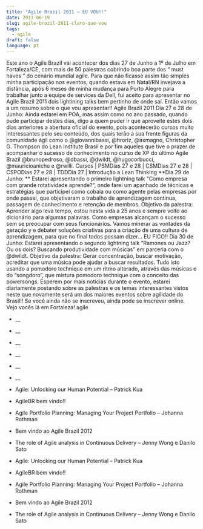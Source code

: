 ```yaml
---
title: "Agile Brazil 2011 – EU VOU!!"
date: 2011-06-19
slug: agile-brazil-2011-claro-que-vou
tags:
  - agile
draft: false
language: pt
---
```


Este ano o Agile Brazil vai acontecer dos dias 27 de Junho a 1º de Julho em Fortaleza/CE, com mais de 50 palestras cobrindo boa parte dos “ must haves ” do cenário mundial agile.
Para que não ficasse assim tão simples minha participação nos eventos, quando estava em Natal/RN invejava a distância, após 6 meses de minha mudança para Porto Alegre para trabalhar junto a equipe de services da Dell, fui aceito para apresentar no Agile Brazil 2011 dois lightining talks bem pertinho de onde saí. Então vamos a um resumo sobre o que vou apresentar!!
Agile Brazil 2011
Dia 27 e 28 de Junho:
Ainda estarei em POA, mas assim como no ano passado, quando pude participar destes dias, digo a quem puder ir que aproveite estes dois dias anteriores a abertura oficial do evento, pois acontecerão cursos muito interessantes pelo seu conteúdo, dos quais terão a sua frente figuras da comunidade ágil como o @giovannibassi, @hroriz, @axmagno, Christopher G. Thompson do Lean Institute Brasil e por fim aqueles que tive o prazer de acompanhar o sucesso de conhecimento no curso de XP do último Agile Brazil @brunopedroso, @dbassi, @dwildt, @hugocorbucci, @mauricioaniche e @rwilli.
Cursos | PSMDias 27 e 28 | CSMDias 27 e 28 | CSPODias 27 e 28 | TDDDia 27 | Introdução a Lean Thinking
**Dia 29 de Junho:
** Estarei apresentando o primeiro lightning talk “Como empresa com grande rotatividade aprende?“, onde farei um apanhado de técnicas e estratégias que participei como cobaia ou como agente pelas empresas por onde passei, que objetivaram o trabalho de aprendizagem continua, passagem de conhecimento e retenção de membros. Objetivo da palestra: Aprender algo leva tempo, estou nesta vida a 25 anos e sempre volto ao dicionário para algumas palavras. Como empresas alcançam o sucesso sem se preocupar com seus funcionários. Vamos minerar as vontades da geração y e debater soluções criativas para a criação de uma cultura de aprendizagem, para que no final todos possam dizer… EU FICO!!
Dia 30 de Junho:
Estarei apresentando o segundo lightning talk “Ramones ou Jazz? Ou os dois? Buscando produtividade com músicas” em parceria com o @dwildt. Objetivo da palestra: Gerar concentração, buscar motivação, acreditar que uma música pode ajudar a buscar resultados. Tudo isto usando a pomodoro technique em um ritmo alterado, através das músicas e do “songdoro”, que mistura pomodoro technique com o conceito das powersongs.
Esperem por mais notícias durante o evento, estarei diariamente postando sobre as palestras e os temas interessantes vistos neste que novamente será um dos maiores eventos sobre agilidade do Brasil!! Se você ainda não se inscreveu, ainda pode se inscrever online. Vejo vocês lá em Fortaleza!
agile
- __
- __
- __
- __
- __
- __

- Agile: Unlocking our Human Potential – Patrick Kua
- AgileBR bem vindo!!
- Agile Portfolio Planning: Managing Your Project Portfolio – Johanna Rothman
- Bem vindo ao Agile Brazil 2012
- The role of Agile analysis in Continuous Delivery – Jenny Wong e Danilo Sato

- Agile: Unlocking our Human Potential – Patrick Kua
- AgileBR bem vindo!!
- Agile Portfolio Planning: Managing Your Project Portfolio – Johanna Rothman
- Bem vindo ao Agile Brazil 2012
- The role of Agile analysis in Continuous Delivery – Jenny Wong e Danilo Sato